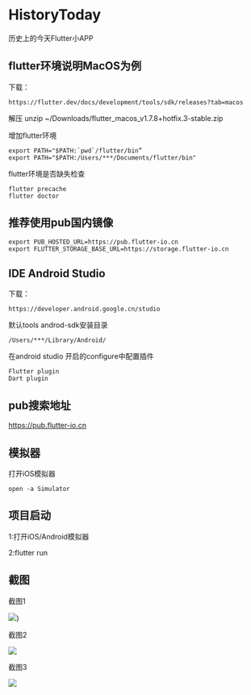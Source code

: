 # HistoryToday
历史上的今天Flutter小APP


## flutter环境说明MacOS为例
下载：
```
https://flutter.dev/docs/development/tools/sdk/releases?tab=macos

```
解压
unzip ~/Downloads/flutter_macos_v1.7.8+hotfix.3-stable.zip

增加flutter环境
```
export PATH="$PATH:`pwd`/flutter/bin”
export PATH="$PATH:/Users/***/Documents/flutter/bin"
```

flutter环境是否缺失检查
```
flutter precache
flutter doctor
```

## 推荐使用pub国内镜像
```
export PUB_HOSTED_URL=https://pub.flutter-io.cn
export FLUTTER_STORAGE_BASE_URL=https://storage.flutter-io.cn
```

## IDE Android Studio
下载：
```
https://developer.android.google.cn/studio
```

默认tools androd-sdk安装目录
```
/Users/***/Library/Android/
```
在android studio 开启的configure中配置插件
```
Flutter plugin
Dart plugin
```



## pub搜索地址
https://pub.flutter-io.cn




## 模拟器
打开iOS模拟器
```
open -a Simulator
```


## 项目启动
1:打开iOS/Android模拟器

2:flutter run

## 截图


截图1

![](https://github.com/yky138495/HistoryToday/blob/master/screenshot/Simulator%20Screen%20Shot%20-%20iPhone%20X%CA%80%20-%202019-09-17%20at%2016.45.38.png?raw=true))



截图2

![](https://github.com/yky138495/HistoryToday/blob/master/screenshot/Simulator%20Screen%20Shot%20-%20iPhone%20X%CA%80%20-%202019-09-17%20at%2016.45.40.png?raw=true)



截图3

![](https://github.com/yky138495/HistoryToday/blob/master/screenshot/Simulator%20Screen%20Shot%20-%20iPhone%20X%CA%80%20-%202019-09-17%20at%2016.45.42.png?raw=true)

